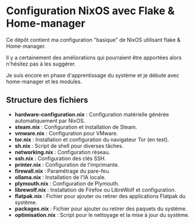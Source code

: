 # Configuration NixOS avec Flake & Home-manager

 Ce dépôt contient ma configuration "basique" de NixOS utilisant flake & Home-manager. 
 
 Il y a certainement des améliorations qui pourraient être apportées alors n'hésitez pas à les suggérer.
 
 Je suis encore en phase d'apprentissage du système et je débute avec home-manager et les modules.

## Structure des fichiers

- **hardware-configuration.nix** : Configuration matérielle générée automatiquement par NixOS.
- **steam.nix** : Configuration et installation de Steam.
- **vmware.nix** : Configuration pour VMware.
- **tor.nix** : Installation et configuration du navigateur Tor (en test).
- **sh.nix** : Script de shell pour diverses tâches.
- **networking.nix** : Configuration réseau.
- **ssh.nix** : Configuration des clés SSH.
- **printer.nix** : Configuration de l'imprimante.
- **firewall.nix** : Paramétrage du pare-feu.
- **ollama.nix** : Installation de l'IA locale.
- **plymouth.nix** : Configuration de Plymouth.
- **librewolf.nix** : Installation de Firefox ou LibreWolf et configuration.
- **flatpak.nix** : Fichier pour ajouter ou retirer des applications Flatpak du système.
- **packages.nix** : Fichier pour ajouter ou retirer des paquets du système.
- **optimisation.nix** : Script pour le nettoyage et la mise à jour du système.
